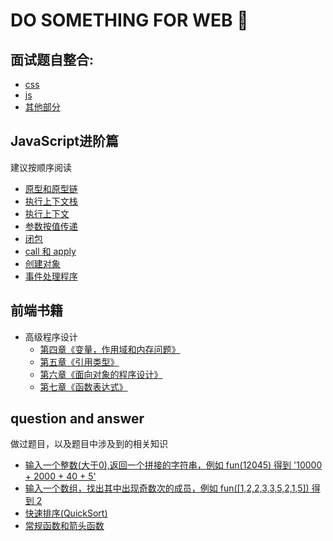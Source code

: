 # DO SOMETHING FOR WEB :runner:
 
## 面试题自整合:
  * [css](https://github.com/AngellinaZ/blog/blob/master/%E9%9D%A2%E8%AF%95%E9%A2%98%E8%87%AA%E5%90%88%E9%9B%86/css%E9%83%A8%E5%88%86.md)
  * [js](https://github.com/AngellinaZ/blog/blob/master/%E9%9D%A2%E8%AF%95%E9%A2%98%E8%87%AA%E5%90%88%E9%9B%86/js%E9%83%A8%E5%88%86.md)
  * [其他部分](https://github.com/AngellinaZ/blog/blob/master/%E9%9D%A2%E8%AF%95%E9%A2%98%E8%87%AA%E5%90%88%E9%9B%86/%E6%B5%8F%E8%A7%88%E5%99%A8%E9%83%A8%E5%88%86.md)


  
## JavaScript进阶篇

建议按顺序阅读

  * [原型和原型链](https://github.com/AngellinaZ/learnWeb/blob/master/articles/JavaScript%E8%BF%9B%E9%98%B6%E7%AF%87/%E5%8E%9F%E5%9E%8B%E5%92%8C%E5%8E%9F%E5%9E%8B%E9%93%BE.md)
  * [执行上下文栈](https://github.com/AngellinaZ/learnWeb/blob/master/articles/JavaScript%E8%BF%9B%E9%98%B6%E7%AF%87/%E6%89%A7%E8%A1%8C%E4%B8%8A%E4%B8%8B%E6%96%87%E6%A0%88.md)
  * [执行上下文](https://github.com/AngellinaZ/learnWeb/blob/master/articles/JavaScript%E8%BF%9B%E9%98%B6%E7%AF%87/%E6%89%A7%E8%A1%8C%E4%B8%8A%E4%B8%8B%E6%96%87.md)
  * [参数按值传递](https://github.com/AngellinaZ/learnWeb/blob/master/articles/JavaScript%E8%BF%9B%E9%98%B6%E7%AF%87/%E5%8F%82%E6%95%B0%E6%8C%89%E5%80%BC%E4%BC%A0%E9%80%92.md)		
  * [闭包](https://github.com/AngellinaZ/learnWeb/blob/master/articles/JavaScript%E8%BF%9B%E9%98%B6%E7%AF%87/%E9%97%AD%E5%8C%85(Closure).md)
  * [call 和 apply](https://github.com/AngellinaZ/learnWeb/blob/master/articles/JavaScript%E8%BF%9B%E9%98%B6%E7%AF%87/call%20%E5%92%8C%20apply.md)
  * [创建对象](https://github.com/AngellinaZ/learnWeb/blob/master/articles/JavaScript%E8%BF%9B%E9%98%B6%E7%AF%87/%E5%88%9B%E5%BB%BA%E5%AF%B9%E8%B1%A1.md)
  * [事件处理程序](https://github.com/AngellinaZ/learnWeb/blob/master/articles/JavaScript%E8%BF%9B%E9%98%B6%E7%AF%87/%E4%BA%8B%E4%BB%B6%E5%A4%84%E7%90%86%E7%A8%8B%E5%BA%8F.md)


## 前端书籍
* 高级程序设计
  * [第四章《变量，作用域和内存问题》](https://github.com/AngellinaZ/learnWeb/blob/master/books/%E9%AB%98%E7%BA%A7%E7%A8%8B%E5%BA%8F%E8%AE%BE%E8%AE%A1/%E7%AC%AC%E5%9B%9B%E7%AB%A0%E3%80%8A%E5%8F%98%E9%87%8F%EF%BC%8C%E4%BD%9C%E7%94%A8%E5%9F%9F%E5%92%8C%E5%86%85%E5%AD%98%E9%97%AE%E9%A2%98%E3%80%8B/%E5%8F%98%E9%87%8F%EF%BC%8C%E4%BD%9C%E7%94%A8%E5%9F%9F%E5%92%8C%E5%86%85%E5%AD%98%E9%97%AE%E9%A2%98.md)
  * [第五章《引用类型》](https://github.com/AngellinaZ/learnWeb/blob/master/books/%E9%AB%98%E7%BA%A7%E7%A8%8B%E5%BA%8F%E8%AE%BE%E8%AE%A1/%E7%AC%AC%E4%BA%94%E7%AB%A0%E3%80%8A%E5%BC%95%E7%94%A8%E7%B1%BB%E5%9E%8B%E3%80%8B/%E5%BC%95%E7%94%A8%E7%B1%BB%E5%9E%8B.md)
  * [第六章《面向对象的程序设计》](https://github.com/AngellinaZ/learnWeb/blob/master/books/%E9%AB%98%E7%BA%A7%E7%A8%8B%E5%BA%8F%E8%AE%BE%E8%AE%A1/%E7%AC%AC%E5%85%AD%E7%AB%A0%E3%80%8A%E9%9D%A2%E5%90%91%E5%AF%B9%E8%B1%A1%E7%9A%84%E7%A8%8B%E5%BA%8F%E8%AE%BE%E8%AE%A1%E3%80%8B/%E9%9D%A2%E5%90%91%E5%AF%B9%E8%B1%A1%E7%9A%84%E7%A8%8B%E5%BA%8F%E8%AE%BE%E8%AE%A1.md)
  * [第七章《函数表达式》](https://github.com/AngellinaZ/learnWeb/blob/master/books/%E9%AB%98%E7%BA%A7%E7%A8%8B%E5%BA%8F%E8%AE%BE%E8%AE%A1/%E7%AC%AC%E4%B8%83%E7%AB%A0%E3%80%8A%E5%87%BD%E6%95%B0%E8%A1%A8%E8%BE%BE%E5%BC%8F%E3%80%8B/%E5%87%BD%E6%95%B0%E8%A1%A8%E8%BE%BE%E5%BC%8F.md)


## question and answer

做过题目，以及题目中涉及到的相关知识

* [输入一个整数(大于0),返回一个拼接的字符串，例如 fun(12045) 得到 '10000 + 2000 + 40 + 5'](https://github.com/AngellinaZ/learnWeb/blob/master/articles/%E9%A2%98%E7%9B%AE/Array%E6%96%B9%E6%B3%95%E9%9B%86%E5%90%88.md)
* [输入一个数组，找出其中出现奇数次的成员，例如 fun([1,2,2,3,3,5,2,1,5]) 得到 2](https://github.com/AngellinaZ/learnWeb/blob/master/articles/%E9%A2%98%E7%9B%AE/moss0324.md)
* [快速排序(QuickSort)](https://github.com/AngellinaZ/learnWeb/blob/master/articles/%E9%A2%98%E7%9B%AE/moss_%E6%8E%92%E5%BA%8F.md)
* [常规函数和箭头函数](https://github.com/AngellinaZ/learnWeb/blob/master/articles/%E9%A2%98%E7%9B%AE/moss0326.md)
